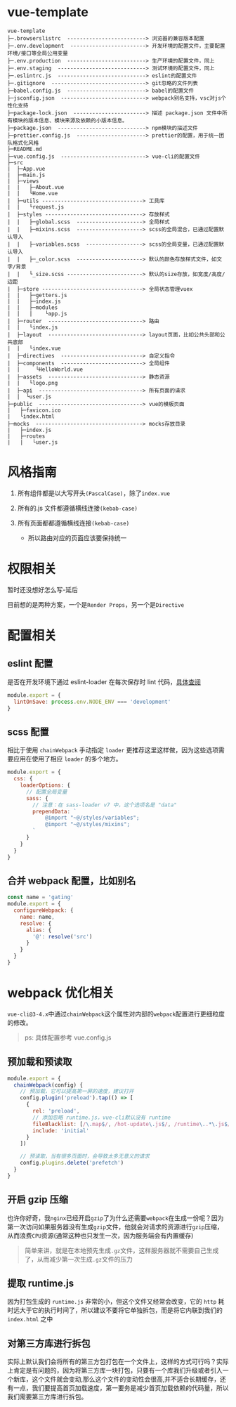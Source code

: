 # vue-template

```
vue-template
├─.browserslistrc  -------------------------> 浏览器的兼容版本配置
├─.env.development  ------------------------> 开发环境的配置文件，主要配置环境/接口等全局公用变量
├─.env.production  -------------------------> 生产环境的配置文件，同上
├─.env.staging  ----------------------------> 测试环境的配置文件，同上
├─.eslintrc.js  ----------------------------> eslint的配置文件
├─.gitignore  ------------------------------> git忽略的文件列表
├─babel.config.js  -------------------------> babel的配置文件
├─jsconfig.json  ---------------------------> webpack别名支持，vsc对js个性化支持
├─package-lock.json  -----------------------> 描述 package.json 文件中所有模块的版本信息、模块来源及依赖的小版本信息。
├─package.json  ----------------------------> npm模块的描述文件
├─prettier.config.js  ----------------------> prettier的配置，用于统一团队格式化风格
├─README.md
├─vue.config.js  ---------------------------> vue-cli的配置文件
├─src
|  ├─App.vue
|  ├─main.js
|  ├─views
|  |   ├─About.vue
|  |   └Home.vue
|  ├─utils --------------------------------> 工具库
|  |   └request.js
|  ├─styles -------------------------------> 存放样式
|  |   ├─global.scss  ---------------------> 全局样式
|  |   ├─mixins.scss  ---------------------> scss的全局混合，已通过配置默认导入
|  |   ├─variables.scss  ------------------> scss的全局变量，已通过配置默认导入
|  |   ├─_color.scss  ---------------------> 默认的颜色存放样式文件，如文字/背景
|  |   └_size.scss ------------------------> 默认的size存放，如宽度/高度/边距
|  ├─store --------------------------------> 全局状态管理vuex
|  |   ├─getters.js
|  |   ├─index.js
|  |   ├─modules
|  |   |    └app.js
|  ├─router  ------------------------------> 路由
|  |   └index.js
|  ├─layout  ------------------------------> layout页面，比如公共头部和公共底部
|  |   └index.vue
|  ├─directives  --------------------------> 自定义指令
|  ├─components  --------------------------> 全局组件
|  |     └HelloWorld.vue
|  ├─assets  ------------------------------> 静态资源
|  |   └logo.png
|  ├─api  ---------------------------------> 所有页面的请求
|  |  └user.js
├─public  ---------------------------------> vue的模板页面
|   ├─favicon.ico
|   └index.html
├─mocks  ----------------------------------> mocks存放目录
|   ├─index.js
|   ├─routes
|   |   └user.js
```

# 风格指南

1. 所有组件都是以大写开头`(PascalCase)`，除了`index.vue`

2. 所有的.js 文件都遵循横线连接`(kebab-case)`

3. 所有页面都都遵循横线连接`(kebab-case)`
   - 所以路由对应的页面应该要保持统一

# 权限相关

暂时还没想好怎么写-延后

目前想的是两种方案，一个是`Render Props`，另一个是`Directive`

# 配置相关

## eslint 配置

是否在开发环境下通过 eslint-loader 在每次保存时 lint 代码，[具体查阅](https://cli.vuejs.org/zh/config/#lintonsave)

```js
module.export = {
  lintOnSave: process.env.NODE_ENV === 'development'
}
```

## scss 配置

相比于使用 `chainWebpack` 手动指定 `loader` 更推荐这里这样做，因为这些选项需要应用在使用了相应 `loader` 的多个地方。

```js
module.export = {
  css: {
    loaderOptions: {
      // 配置全局变量
      sass: {
        // 注意：在 sass-loader v7 中，这个选项名是 "data"
        prependData: `
            @import "~@/styles/variables";
            @import "~@/styles/mixins";
        `
      }
    }
  }
}
```

## 合并 webpack 配置，比如别名

```js
const name = 'gating'
module.export = {
  configureWebpack: {
    name: name,
    resolve: {
      alias: {
        '@': resolve('src')
      }
    }
  }
}
```

# webpack 优化相关

`vue-cli@3-4.x`中通过`chainWebpack`这个属性对内部的`webpack`配置进行更细粒度的修改。

> ps: 具体配置参考 vue.config.js

## 预加载和预读取

```js
module.export = {
  chainWebpack(config) {
    // 预加载，它可以提高第一屏的速度，建议打开
    config.plugin('preload').tap(() => [
      {
        rel: 'preload',
        // 添加忽略 runtime.js，vue-cli默认没有 runtime
        fileBlacklist: [/\.map$/, /hot-update\.js$/, /runtime\..*\.js$/],
        include: 'initial'
      }
    ])

    // 预读取，当有很多页面时，会导致太多无意义的请求
    config.plugins.delete('prefetch')
  }
}
```

## 开启 gzip 压缩

也许你好奇，我`nginx`已经开启`gzip`了为什么还需要`webpack`在生成一份呢？因为第一次访问如果服务器没有生成`gzip`文件，他就会对请求的资源进行`gzip`压缩，从而浪费`CPU`资源(通常这种也只发生一次，因为服务端会有内置缓存)

> 简单来讲，就是在本地预先生成`.gz`文件，这样服务器就不需要自己生成了，从而减少第一次生成`.gz`文件的压力

## 提取 runtime.js

因为打包生成的 `runtime.js` 非常的小，但这个文件又经常会改变，它的 `http` 耗时远大于它的执行时间了，所以建议不要将它单独拆包，而是将它内联到我们的 `index.html` 之中

## 对第三方库进行拆包

实际上默认我们会将所有的第三方包打包在一个文件上，这样的方式可行吗？实际上肯定是有问题的，因为将第三方库一块打包，只要有一个库我们升级或者引入一个新库，这个文件就会变动,那么这个文件的变动性会很高,并不适合长期缓存，还有一点，我们要提高首页加载速度，第一要务是减少首页加载依赖的代码量，所以我们需要第三方库进行拆包。
